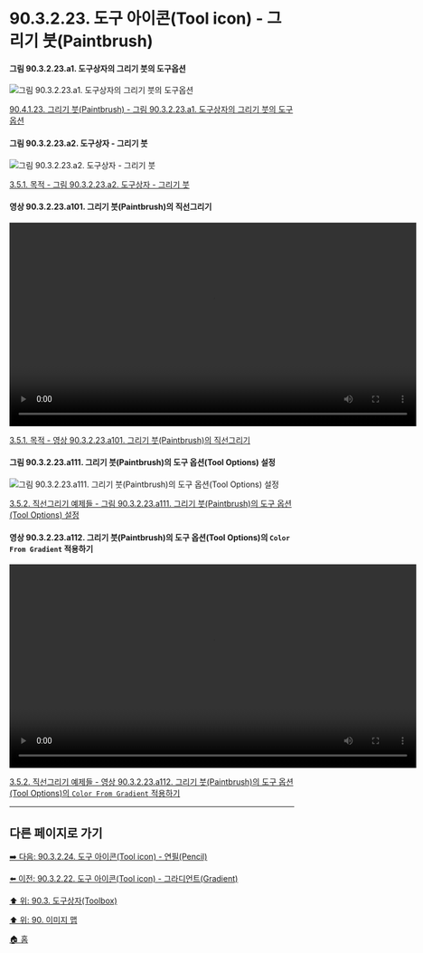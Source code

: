 # 90.3.2.23. 도구 아이콘(Tool icon) - 그리기 붓(Paintbrush)

#### 그림 90.3.2.23.a1. 도구상자의 그리기 붓의 도구옵션
![그림 90.3.2.23.a1. 도구상자의 그리기 붓의 도구옵션](https://github.com/wonder13662/gimp/assets/15767104/a8ef3a23-51e7-46db-a10a-15cffa7ccd6b)

[90.4.1.23. 그리기 붓(Paintbrush) - 그림 90.3.2.23.a1. 도구상자의 그리기 붓의 도구옵션]()

#### 그림 90.3.2.23.a2. 도구상자 - 그리기 붓
![그림 90.3.2.23.a2. 도구상자 - 그리기 붓](https://github.com/wonder13662/gimp/assets/15767104/8037e4e3-2df5-4bee-ab58-5efab4efefd1)

[3.5.1. 목적 - 그림 90.3.2.23.a2. 도구상자 - 그리기 붓](https://wonder13662.github.io/gimp/2.10.36_ko/03-05-01-intention.html#%EA%B7%B8%EB%A6%BC-903223a2-%EB%8F%84%EA%B5%AC%EC%83%81%EC%9E%90---%EA%B7%B8%EB%A6%AC%EA%B8%B0-%EB%B6%93)

#### 영상 90.3.2.23.a101. 그리기 붓(Paintbrush)의 직선그리기
<video controls="controls" width="720" environment="MacOS:Sonoma 14.2.1 GIMP 2.10.36" src="https://github.com/wonder13662/gimp/assets/15767104/a31aa347-7971-4b8f-8de0-96667cb763de"></video>

[3.5.1. 목적 - 영상 90.3.2.23.a101. 그리기 붓(Paintbrush)의 직선그리기](https://wonder13662.github.io/gimp/2.10.36_ko/03-05-01-intention.html#%EC%98%81%EC%83%81-903223a101-%EA%B7%B8%EB%A6%AC%EA%B8%B0-%EB%B6%93paintbrush%EC%9D%98-%EC%A7%81%EC%84%A0%EA%B7%B8%EB%A6%AC%EA%B8%B0)

#### 그림 90.3.2.23.a111. 그리기 붓(Paintbrush)의 도구 옵션(Tool Options) 설정
![그림 90.3.2.23.a111. 그리기 붓(Paintbrush)의 도구 옵션(Tool Options) 설정](https://github.com/wonder13662/gimp/assets/15767104/bca225fa-05ed-4777-aef7-321eb8ec74d0)

[3.5.2. 직선그리기 예제들 - 그림 90.3.2.23.a111. 그리기 붓(Paintbrush)의 도구 옵션(Tool Options) 설정](https://wonder13662.github.io/gimp/2.10.36_ko/03-05-02-examples.html#%EA%B7%B8%EB%A6%BC-903223a111-%EA%B7%B8%EB%A6%AC%EA%B8%B0-%EB%B6%93paintbrush%EC%9D%98-%EB%8F%84%EA%B5%AC-%EC%98%B5%EC%85%98tool-options-%EC%84%A4%EC%A0%95)

#### 영상 90.3.2.23.a112. 그리기 붓(Paintbrush)의 도구 옵션(Tool Options)의 `Color From Gradient` 적용하기
<video controls="controls" width="720" environment="MacOS:Sonoma 14.2.1 GIMP 2.10.36" src="https://github.com/wonder13662/gimp/assets/15767104/6215e2ac-b807-4732-b106-e37b2c0c2c82"></video>

[3.5.2. 직선그리기 예제들 - 영상 90.3.2.23.a112. 그리기 붓(Paintbrush)의 도구 옵션(Tool Options)의 `Color From Gradient` 적용하기](https://wonder13662.github.io/gimp/2.10.36_ko/03-05-02-examples.html#%EC%98%81%EC%83%81-903223a112-%EA%B7%B8%EB%A6%AC%EA%B8%B0-%EB%B6%93paintbrush%EC%9D%98-%EB%8F%84%EA%B5%AC-%EC%98%B5%EC%85%98tool-options%EC%9D%98-color-from-gradient-%EC%A0%81%EC%9A%A9%ED%95%98%EA%B8%B0)

***

## 다른 페이지로 가기

[➡️ 다음: 90.3.2.24. 도구 아이콘(Tool icon) - 연필(Pencil)](./90-03-02-tool_iconx-24-pencil.md)

[⬅️ 이전: 90.3.2.22. 도구 아이콘(Tool icon) - 그라디언트(Gradient)](./90-03-02-tool_iconx-22-gradient.md)

[⬆️ 위: 90.3. 도구상자(Toolbox)](./90-03-00-toolbox.md)

[⬆️ 위: 90. 이미지 맵](./90-00-image-map.md)

[🏠 홈](./00-home.md)
